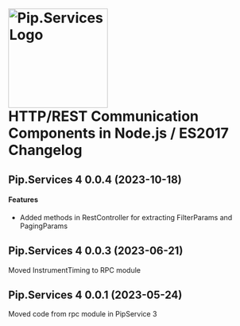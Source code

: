 # <img src="https://uploads-ssl.webflow.com/5ea5d3315186cf5ec60c3ee4/5edf1c94ce4c859f2b188094_logo.svg" alt="Pip.Services Logo" width="200"> <br/> HTTP/REST Communication Components in Node.js / ES2017 Changelog

## <a name="0.0.4"></a>Pip.Services 4 0.0.4 (2023-10-18)
#### Features
* Added methods in RestController for extracting FilterParams and PagingParams

## <a name="0.0.2"></a>Pip.Services 4 0.0.3 (2023-06-21)
Moved InstrumentTiming to RPC module

## <a name="0.0.1"></a>Pip.Services 4 0.0.1 (2023-05-24)
Moved code from rpc module in PipService 3
